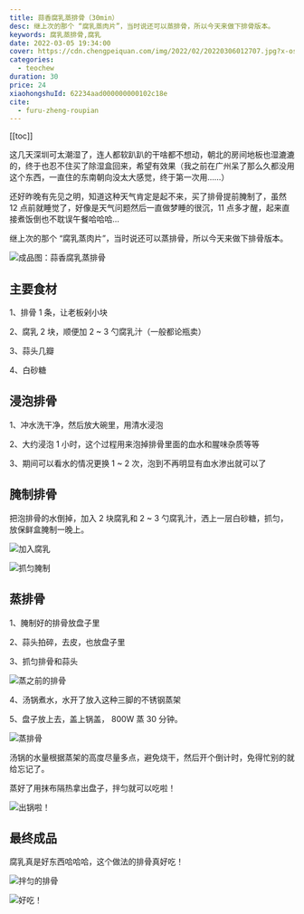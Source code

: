 ```yaml
---
title: 蒜香腐乳蒸排骨（30min）
desc: 继上次的那个 “腐乳蒸肉片”，当时说还可以蒸排骨，所以今天来做下排骨版本。
keywords: 腐乳蒸排骨,腐乳
date: 2022-03-05 19:34:00
cover: https://cdn.chengpeiquan.com/img/2022/02/20220306012707.jpg?x-oss-process=image/interlace,1
categories:
  - teochew
duration: 30
price: 24
xiaohongshuId: 62234aad000000000102c18e
cite:
  - furu-zheng-roupian
---
```


[[toc]]

这几天深圳可太潮湿了，连人都软趴趴的干啥都不想动，朝北的房间地板也湿漉漉的，终于也忍不住买了除湿盒回来，希望有效果（我之前在广州呆了那么久都没用这个东西，一直住的东南朝向没太大感觉，终于第一次用……）

还好昨晚有先见之明，知道这种天气肯定是起不来，买了排骨提前腌制了，虽然 12 点前就睡觉了，好像是天气问题然后一直做梦睡的很沉，11 点多才醒，起来直接煮饭倒也不耽误午餐哈哈哈…

继上次的那个 “腐乳蒸肉片”，当时说还可以蒸排骨，所以今天来做下排骨版本。

![成品图：蒜香腐乳蒸排骨](https://cdn.chengpeiquan.com/img/2022/02/20220306012723.jpg?x-oss-process=image/interlace,1)

## 主要食材

1、排骨 1 条，让老板剁小块

2、腐乳 2 块，顺便加 2 ~ 3 勺腐乳汁（一般都论瓶卖）

3、蒜头几瓣

4、白砂糖

## 浸泡排骨

1、冲水洗干净，然后放大碗里，用清水浸泡

2、大约浸泡 1 小时，这个过程用来泡掉排骨里面的血水和腥味杂质等等

3、期间可以看水的情况更换 1 ~ 2 次，泡到不再明显有血水渗出就可以了

## 腌制排骨

把泡排骨的水倒掉，加入 2 块腐乳和 2 ~ 3 勺腐乳汁，洒上一层白砂糖，抓匀，放保鲜盒腌制一晚上。

![加入腐乳](https://cdn.chengpeiquan.com/img/2022/02/20220306012717.jpg?x-oss-process=image/interlace,1)

![抓匀腌制](https://cdn.chengpeiquan.com/img/2022/02/20220306012718.jpg?x-oss-process=image/interlace,1)

## 蒸排骨

1、腌制好的排骨放盘子里

2、蒜头拍碎，去皮，也放盘子里

3、抓匀排骨和蒜头

![蒸之前的排骨](https://cdn.chengpeiquan.com/img/2022/02/20220306012719.jpg?x-oss-process=image/interlace,1)

4、汤锅煮水，水开了放入这种三脚的不锈钢蒸架

5、盘子放上去，盖上锅盖， 800W 蒸 30 分钟。

![蒸排骨](https://cdn.chengpeiquan.com/img/2022/02/20220306012720.jpg?x-oss-process=image/interlace,1)

汤锅的水量根据蒸架的高度尽量多点，避免烧干，然后开个倒计时，免得忙别的就给忘记了。

蒸好了用抹布隔热拿出盘子，拌匀就可以吃啦！

![出锅啦！](https://cdn.chengpeiquan.com/img/2022/02/20220306012721.jpg?x-oss-process=image/interlace,1)

## 最终成品

腐乳真是好东西哈哈哈，这个做法的排骨真好吃！

![拌匀的排骨](https://cdn.chengpeiquan.com/img/2022/02/20220306012722.jpg?x-oss-process=image/interlace,1)

![好吃！](https://cdn.chengpeiquan.com/img/2022/02/20220306012724.jpg?x-oss-process=image/interlace,1)
